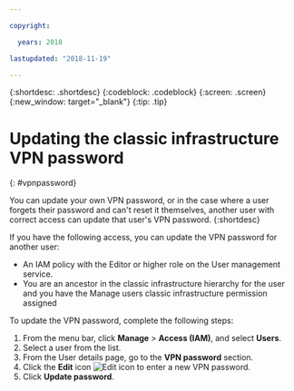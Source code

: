 ```yaml
---

copyright:

  years: 2018

lastupdated: "2018-11-19"

---
```


{:shortdesc: .shortdesc}
{:codeblock: .codeblock}
{:screen: .screen}
{:new_window: target="_blank"}
{:tip: .tip}

# Updating the classic infrastructure VPN password
{: #vpnpassword}

You can update your own VPN password, or in the case where a user forgets their password and can't reset it themselves, another user with correct access can update that user's VPN password. 
{:shortdesc}

If you have the following access, you can update the VPN password for another user:

  * An IAM policy with the Editor or higher role on the User management service.
  * You are an ancestor in the classic infrastructure hierarchy for the user and you have the Manage users classic infrastructure permission assigned

To update the VPN password, complete the following steps:

1. From the menu bar, click **Manage** &gt; **Access (IAM)**, and select **Users**. 
2. Select a user from the list.
3. From the User details page, go to the **VPN password** section.
4. Click the **Edit** icon ![Edit icon](../icons/icon_write.svg) to enter a new VPN password. 
5. Click **Update password**. 
